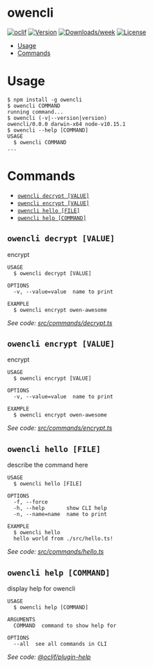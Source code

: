 owencli
=======



[![oclif](https://img.shields.io/badge/cli-oclif-brightgreen.svg)](https://oclif.io)
[![Version](https://img.shields.io/npm/v/owencli.svg)](https://npmjs.org/package/owencli)
[![Downloads/week](https://img.shields.io/npm/dw/owencli.svg)](https://npmjs.org/package/owencli)
[![License](https://img.shields.io/npm/l/owencli.svg)](https://github.com/owenjeon/owen-cli/blob/master/package.json)

<!-- toc -->
* [Usage](#usage)
* [Commands](#commands)
<!-- tocstop -->
# Usage
<!-- usage -->
```sh-session
$ npm install -g owencli
$ owencli COMMAND
running command...
$ owencli (-v|--version|version)
owencli/0.0.0 darwin-x64 node-v10.15.1
$ owencli --help [COMMAND]
USAGE
  $ owencli COMMAND
...
```
<!-- usagestop -->
# Commands
<!-- commands -->
* [`owencli decrypt [VALUE]`](#owencli-decrypt-value)
* [`owencli encrypt [VALUE]`](#owencli-encrypt-value)
* [`owencli hello [FILE]`](#owencli-hello-file)
* [`owencli help [COMMAND]`](#owencli-help-command)

## `owencli decrypt [VALUE]`

encrypt

```
USAGE
  $ owencli decrypt [VALUE]

OPTIONS
  -v, --value=value  name to print

EXAMPLE
  $ owencli encrypt owen-awesome
```

_See code: [src/commands/decrypt.ts](https://github.com/owenjeon/owen-cli/blob/v0.0.0/src/commands/decrypt.ts)_

## `owencli encrypt [VALUE]`

encrypt

```
USAGE
  $ owencli encrypt [VALUE]

OPTIONS
  -v, --value=value  name to print

EXAMPLE
  $ owencli encrypt owen-awesome
```

_See code: [src/commands/encrypt.ts](https://github.com/owenjeon/owen-cli/blob/v0.0.0/src/commands/encrypt.ts)_

## `owencli hello [FILE]`

describe the command here

```
USAGE
  $ owencli hello [FILE]

OPTIONS
  -f, --force
  -h, --help       show CLI help
  -n, --name=name  name to print

EXAMPLE
  $ owencli hello
  hello world from ./src/hello.ts!
```

_See code: [src/commands/hello.ts](https://github.com/owenjeon/owen-cli/blob/v0.0.0/src/commands/hello.ts)_

## `owencli help [COMMAND]`

display help for owencli

```
USAGE
  $ owencli help [COMMAND]

ARGUMENTS
  COMMAND  command to show help for

OPTIONS
  --all  see all commands in CLI
```

_See code: [@oclif/plugin-help](https://github.com/oclif/plugin-help/blob/v2.1.6/src/commands/help.ts)_
<!-- commandsstop -->
